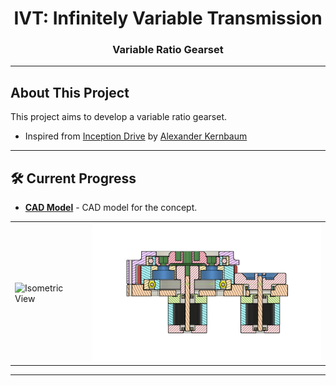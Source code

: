 <h1 align="center">IVT: Infinitely Variable Transmission</h1>
<h3 align="center">Variable Ratio Gearset</h3>

---

## About This Project

This project aims to develop a variable ratio gearset.

- Inspired from [Inception Drive](https://spectrum.ieee.org/inception-drive-a-compact-infinitely-variable-transmission-for-robotics)
  by [Alexander Kernbaum](https://www.linkedin.com/in/alexander-kernbaum-9997a628/)

---

## 🛠 Current Progress

- **[CAD Model](https://cad.onshape.com/documents/5f999c7c9c3bc4c305739548/w/4ed21d8db21b28fc1a7b53b3/e/5d1cf913af19c687eb571340?renderMode=0&uiState=6866a333954afc30e5d09e12)** - CAD model for the concept.

<table>
  <tr>
    <td><img src="https://github.com/AZarbade/infinitelyVariableTransmission_IVT/blob/master/references/images/ivt_iso.png?raw=true" alt="Isometric View" width="400"/></td>
    <td><img src="https://github.com/AZarbade/infinitelyVariableTransmission_IVT/blob/master/references/images/ivt_cross-section.png?raw=true" alt="Cross-section View" width="400"/></td>
  </tr>
</table>

---
